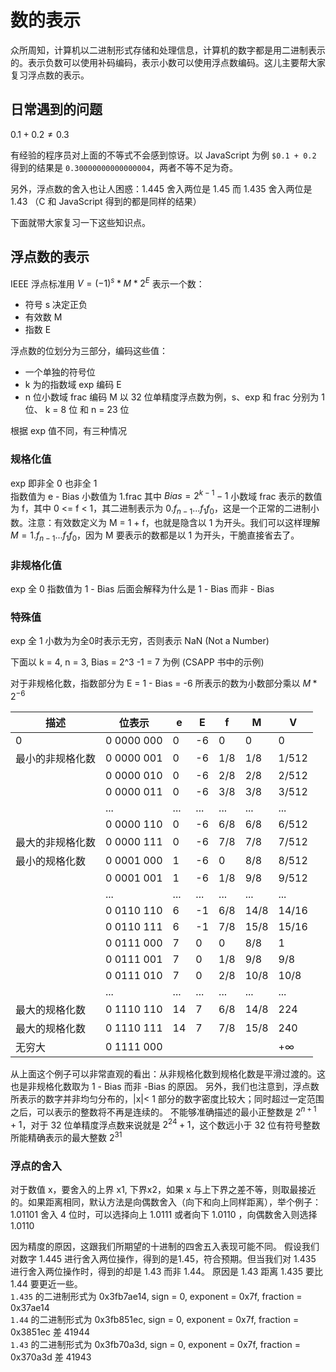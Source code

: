 # 数的表示

众所周知，计算机以二进制形式存储和处理信息，计算机的数字都是用二进制表示的。表示负数可以使用补码编码，表示小数可以使用浮点数编码。这儿主要帮大家复习浮点数的表示。

## 日常遇到的问题

$0.1 + 0.2 \neq 0.3$ 

有经验的程序员对上面的不等式不会感到惊讶。以 JavaScript 为例 `$0.1 + 0.2` 得到的结果是 `0.30000000000000004`，两者不等不足为奇。

另外，浮点数的舍入也让人困惑：1.445 舍入两位是 1.45 而 1.435 舍入两位是 1.43 （C 和 JavaScript 得到的都是同样的结果）

下面就带大家复习一下这些知识点。

## 浮点数的表示

IEEE 浮点标准用 $V = {(-1)^s} * M * 2^E$ 表示一个数：
- 符号 s 决定正负
- 有效数 M
- 指数 E

浮点数的位划分为三部分，编码这些值：
- 一个单独的符号位
- k 为的指数域 exp 编码 E
- n 位小数域 frac 编码 M
以 32 位单精度浮点数为例，s、exp 和 frac 分别为 1位、 k = 8 位 和 n = 23 位   

根据 exp 值不同，有三种情况
### 规格化值
exp 即非全 0 也非全 1   
指数值为 e - Bias 小数值为 1.frac   其中 $Bias = 2^{k-1} - 1$
小数域 frac 表示的数值为 f，其中 0 <= f < 1，其二进制表示为 $0.f_{n-1}...f_1f_0$，这是一个正常的二进制小数。注意：有效数定义为 M = 1 + f，也就是隐含以 1 为开头。我们可以这样理解 $M=1.f_{n-1}...f_1f_0$，因为 M 要表示的数都是以 1 为开头，干脆直接省去了。

### 非规格化值
exp 全 0 指数值为 1 - Bias 后面会解释为什么是 1 - Bias 而非 - Bias  

### 特殊值
exp 全 1 小数为为全0时表示无穷，否则表示 NaN (Not a Number)

下面以 k = 4, n = 3, Bias = 2^3 -1 = 7 为例 (CSAPP 书中的示例)

对于非规格化数，指数部分为 E = 1 - Bias = -6 所表示的数为小数部分乘以 $M*2^{-6}$

|描述|位表示|e|E|f|M|V|
|--- | --- | --- | ---| --- | --- | --- |
|0|0 0000 000|0|-6|0|0|0|
|最小的非规格化数|0 0000 001|0|-6|1/8|1/8|1/512|
||0 0000 010|0|-6|2/8|2/8|2/512|
||0 0000 011|0|-6|3/8|3/8|3/512|
||...|...|...|...|...|...|
||0 0000 110|0|-6|6/8|6/8|6/512|
|最大的非规格化数|0 0000 111|0|-6|7/8|7/8|7/512|
|最小的规格化数|0 0001 000|1|-6|0|8/8|8/512|
||0 0001 001|1|-6|1/8|9/8|9/512|
||...|...|...|...|...|...|
||0 0110 110|6|-1|6/8|14/8|14/16|
||0 0110 111|6|-1|7/8|15/8|15/16|
||0 0111 000|7|0|0|8/8|1|
||0 0111 001|7|0|1/8|9/8|9/8|
||0 0111 010|7|0|2/8|10/8|10/8|
||...|...|...|...|...|...|
|最大的规格化数|0 1110 110|14|7|6/8|14/8|224|
|最大的规格化数|0 1110 111|14|7|7/8|15/8|240|
|无穷大|0 1111 000|||||$+\infty$|


从上面这个例子可以非常直观的看出：从非规格化数到规格化数是平滑过渡的。这也是非规格化数取为 1 - Bias 而非 -Bias 的原因。
另外，我们也注意到，浮点数所表示的数字并非均匀分布的，|x|< 1 部分的数字密度比较大；同时超过一定范围之后，可以表示的整数将不再是连续的。
不能够准确描述的最小正整数是 $2^{n + 1} + 1$，对于 32 位单精度浮点数来说就是 $2^{24} + 1$，这个数远小于 32 位有符号整数所能精确表示的最大整数 $2^{31}$

### 浮点的舍入

对于数值 x，要舍入的上界 x1, 下界x2，如果 x 与上下界之差不等，则取最接近的。如果距离相同，默认方法是向偶数舍入（向下和向上同样距离），举个例子：1.01101 舍入 4 位时，可以选择向上  1.0111 或者向下 1.0110 ，向偶数舍入则选择 1.0110

因为精度的原因，这跟我们所期望的十进制的四舍五入表现可能不同。
假设我们对数字 1.445 进行舍入两位操作，得到的是1.45，符合预期。但当我们对 1.435 进行舍入两位操作时，得到的却是 1.43 而非 1.44。 原因是 1.43 距离 1.435 要比 1.44 要更近一些。   
`1.435` 的二进制形式为 0x3fb7ae14, sign = 0, exponent = 0x7f, fraction = 0x37ae14    
`1.44` 的二进制形式为 0x3fb851ec, sign = 0, exponent = 0x7f, fraction = 0x3851ec 差 41944   
`1.43` 的二进制形式为 0x3fb70a3d, sign = 0, exponent = 0x7f, fraction = 0x370a3d 差 41943   
